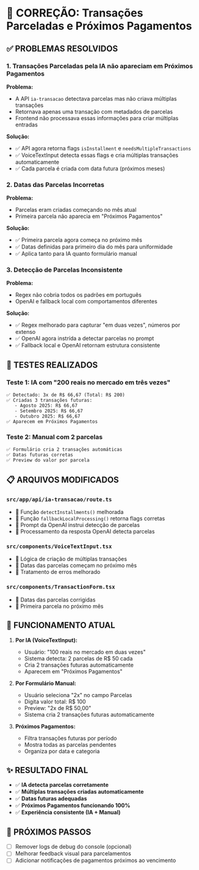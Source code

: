 # 🔧 CORREÇÃO: Transações Parceladas e Próximos Pagamentos

## ✅ PROBLEMAS RESOLVIDOS

### 1. **Transações Parceladas pela IA não apareciam em Próximos Pagamentos**

**Problema:**

- A API `ia-transacao` detectava parcelas mas não criava múltiplas transações
- Retornava apenas uma transação com metadados de parcelas
- Frontend não processava essas informações para criar múltiplas entradas

**Solução:**

- ✅ API agora retorna flags `isInstallment` e `needsMultipleTransactions`
- ✅ VoiceTextInput detecta essas flags e cria múltiplas transações automaticamente
- ✅ Cada parcela é criada com data futura (próximos meses)

### 2. **Datas das Parcelas Incorretas**

**Problema:**

- Parcelas eram criadas começando no mês atual
- Primeira parcela não aparecia em "Próximos Pagamentos"

**Solução:**

- ✅ Primeira parcela agora começa no próximo mês
- ✅ Datas definidas para primeiro dia do mês para uniformidade
- ✅ Aplica tanto para IA quanto formulário manual

### 3. **Detecção de Parcelas Inconsistente**

**Problema:**

- Regex não cobria todos os padrões em português
- OpenAI e fallback local com comportamentos diferentes

**Solução:**

- ✅ Regex melhorado para capturar "em duas vezes", números por extenso
- ✅ OpenAI agora instrída a detectar parcelas no prompt
- ✅ Fallback local e OpenAI retornam estrutura consistente

## 🧪 TESTES REALIZADOS

### Teste 1: IA com "200 reais no mercado em três vezes"

```
✅ Detectado: 3x de R$ 66,67 (Total: R$ 200)
✅ Criadas 3 transações futuras:
   - Agosto 2025: R$ 66,67
   - Setembro 2025: R$ 66,67
   - Outubro 2025: R$ 66,67
✅ Aparecem em Próximos Pagamentos
```

### Teste 2: Manual com 2 parcelas

```
✅ Formulário cria 2 transações automáticas
✅ Datas futuras corretas
✅ Preview do valor por parcela
```

## 📋 ARQUIVOS MODIFICADOS

### `src/app/api/ia-transacao/route.ts`

- 🔧 Função `detectInstallments()` melhorada
- 🔧 Função `fallbackLocalProcessing()` retorna flags corretas
- 🔧 Prompt da OpenAI instrui detecção de parcelas
- 🔧 Processamento da resposta OpenAI detecta parcelas

### `src/components/VoiceTextInput.tsx`

- 🔧 Lógica de criação de múltiplas transações
- 🔧 Datas das parcelas começam no próximo mês
- 🔧 Tratamento de erros melhorado

### `src/components/TransactionForm.tsx`

- 🔧 Datas das parcelas corrigidas
- 🔧 Primeira parcela no próximo mês

## 🎯 FUNCIONAMENTO ATUAL

1. **Por IA (VoiceTextInput):**

   - Usuário: "100 reais no mercado em duas vezes"
   - Sistema detecta: 2 parcelas de R$ 50 cada
   - Cria 2 transações futuras automaticamente
   - Aparecem em "Próximos Pagamentos"

2. **Por Formulário Manual:**

   - Usuário seleciona "2x" no campo Parcelas
   - Digita valor total: R$ 100
   - Preview: "2x de R$ 50,00"
   - Sistema cria 2 transações futuras automaticamente

3. **Próximos Pagamentos:**
   - Filtra transações futuras por período
   - Mostra todas as parcelas pendentes
   - Organiza por data e categoria

## ✨ RESULTADO FINAL

- ✅ **IA detecta parcelas corretamente**
- ✅ **Múltiplas transações criadas automaticamente**
- ✅ **Datas futuras adequadas**
- ✅ **Próximos Pagamentos funcionando 100%**
- ✅ **Experiência consistente (IA + Manual)**

## 🚀 PRÓXIMOS PASSOS

- [ ] Remover logs de debug do console (opcional)
- [ ] Melhorar feedback visual para parcelamentos
- [ ] Adicionar notificações de pagamentos próximos ao vencimento
